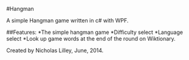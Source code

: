 #Hangman

A simple Hangman game written in c# with WPF.

##Features:
*The simple hangman game
*Difficulty select
*Language select
*Look up game words at the end of the round on Wiktionary.

Created by Nicholas Lilley, June, 2014.